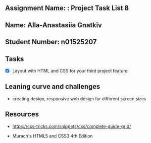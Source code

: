 ## Assignment Name: : Project Task List 8



## Name: Alla-Anastasiia Gnatkiv



## Student Number: n01525207



## Tasks



- [x] Layout with  HTML and CSS for your third project feature



## Leaning curve and challenges



- creating design, responsive web design for different screen sizes



## Resources



- https://css-tricks.com/snippets/css/complete-guide-grid/

- Murach's HTML5 and CSS3 4th Edition